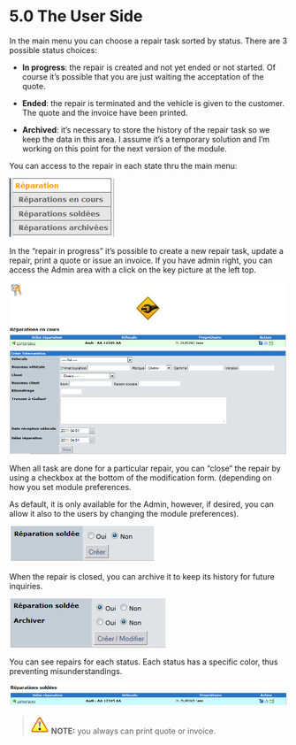 # 5.0 The User Side

In the main menu you can choose a repair task sorted by status.
There are 3 possible status choices:

* **In progress**: the repair is created and not yet ended or not started. Of course it’s possible that you are just waiting the acceptation of the quote. 

* **Ended**: the repair is terminated and the vehicle is given to the customer. The quote and the invoice have been printed.
 
* **Archived**: it’s necessary to store the history of the repair task so we keep the data in this area. I assume it’s a temporary solution and I’m working on this point for the next version of the module.


You can access to the repair in each state thru the main menu: 

![](../assets/image067.png) 
 
In the “repair in progress” it’s possible to create a new repair task, update a repair, print a quote or issue an invoice.
If you have admin right, you can access the Admin area with a click on the key picture at the left top.

![](../assets/image069.png) 

When all task are done for a particular repair, you can “close“ the repair by using a checkbox at the bottom of the modification form. (depending on how you set module preferences. 

As default, it is only available for the Admin, however, if desired, you can allow it also to the users by changing the module preferences).

![](../assets/image071.png)  

When the repair is closed, you can archive it to keep its history for future inquiries.
 
![](../assets/image073.png)   

You can see repairs for each status. Each status has a specific color, thus preventing misunderstandings. 

![](../assets/image075.png)  
 

>![](../assets/info/important.png) **NOTE:** you always can print quote or invoice. 